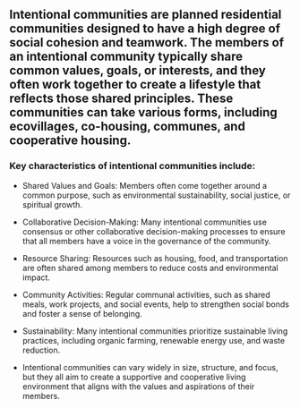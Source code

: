 ## Intentional communities are planned residential communities designed to have a high degree of social cohesion and teamwork. The members of an intentional community typically share common values, goals, or interests, and they often work together to create a lifestyle that reflects those shared principles. These communities can take various forms, including ecovillages, co-housing, communes, and cooperative housing.

### Key characteristics of intentional communities include:

* Shared Values and Goals: Members often come together around a common purpose, such as environmental sustainability, social justice, or spiritual growth.

* Collaborative Decision-Making: Many intentional communities use consensus or other collaborative decision-making processes to ensure that all members have a voice in the governance of the community.

* Resource Sharing: Resources such as housing, food, and transportation are often shared among members to reduce costs and environmental impact.

* Community Activities: Regular communal activities, such as shared meals, work projects, and social events, help to strengthen social bonds and foster a sense of belonging.

* Sustainability: Many intentional communities prioritize sustainable living practices, including organic farming, renewable energy use, and waste reduction.

* Intentional communities can vary widely in size, structure, and focus, but they all aim to create a supportive and cooperative living environment that aligns with the values and aspirations of their members.
